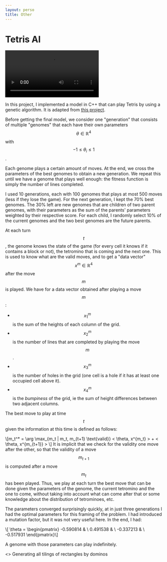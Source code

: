 ```yaml
---
layout: perso
title: Other 
---
```


# Tetris AI
<video controls autoplay>
  <source src="/assets/tetris.ogg" type="video/ogg">
  Your browser does not support the video tag.
</video> 

In this project, I implemented a model in C++ that can play Tetris by using a genetic algorithm. It is adapted from [this project](https://codemyroad.wordpress.com/2013/04/14/tetris-ai-the-near-perfect-player/).

Before getting the final model, we consider one "generation" that consists of multiple "genomes" that each have their own parameters $$\theta \in \mathbb{R}^4$$ with $$ -1 \leq \theta_i \leq 1$$. 

Each genome plays a certain amount of moves. At the end, we cross the parameters of the best genomes to obtain a new generation. We repeat this until we have a genome that plays well enough: the fitness function is simply the number of lines completed.

I used 10 generations, each with 100 genomes that plays at most 500 moves (less if they lose the game). For the next generation, I kept the 70% best genomes. The 30% left are new genomes that are children of two parent genomes, with their parameters as the sum of the parents' parameters weighted by their respective score. For each child, I randomly select 10% of the current genomes and the two best genomes are the future parents.

At each turn $$t$$, the genome knows the state of the game (for every cell it knows if it contains a block or not), the tetromino that is coming and the next one. This is used to know what are the valid moves, and to get a "data vector" $$x^{m} \in \mathbb{R}^4$$ after the move $$m$$ is played. We have for a data vector obtained after playing a move $$m$$:

* $$x^m_1$$ is the sum of the heights of each column of the grid.
* $$x^m_2$$ is the number of lines that are completed by playing the move $$m$$.
* $$x^m_3$$ is the number of holes in the grid (one cell is a hole if it has at least one occupied cell above it).
* $$x^m_4$$ is the *bumpiness* of the grid, ie the sum of height differences between two adjacent columns.

The best move to play at time $$t$$ given the information at this time is defined as follows:

\\[m_t^* = \arg \max_{m_t | m_t, m_{t+1} \text{valid}}  \< \theta, x^{m_t} \> + \< \theta, x^{m_{t+1}} \> \\]
It is implicit that we check for the validity one move after the other, so that the validity of a move $$m_{t+1}$$ is computed after a move $$m_t$$ has been played.
Thus, we play at each turn the best move that can be done given the parameters of the genome, the current tetromino and the one to come, without taking into account what can come after that or some knowledge about the distribution of tetrominoes, etc.

The parameters converged surprisingly quickly, at in just three generations I had the optimal parameters for this framing of the problem. I had introduced a mutation factor, but it was not very useful here. In the end, I had:

\\[ \theta = \begin{pmatrix} -0.590814 & \\ 0.491538 & \\ -0.337213 & \\ -0.517931 \end{pmatrix}\\]

A genome with those parameters can play indefinitely.

<> Generating all tilings of rectangles by dominos
